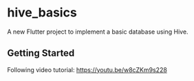 # hive_basics

A new Flutter project to implement a basic database using Hive.

## Getting Started

Following video tutorial: https://youtu.be/w8cZKm9s228 
